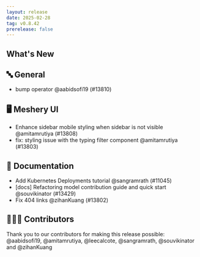```yaml
---
layout: release
date: 2025-02-28
tag: v0.8.42
prerelease: false
---
```


## What's New
## 🔤 General
- bump operator @aabidsofi19 (#13810)

## 🖥 Meshery UI

- Enhance sidebar mobile styling when sidebar is not visible @amitamrutiya (#13808)
- fix: styling issue with the typing filter component @amitamrutiya (#13803)

## 📖 Documentation

- Add Kubernetes Deployments tutorial @sangramrath (#11045)
- \[docs\] Refactoring model contribution guide and quick start @souvikinator (#13429)
- Fix 404 links @zihanKuang (#13802)

## 👨🏽‍💻 Contributors

Thank you to our contributors for making this release possible:
@aabidsofi19, @amitamrutiya, @leecalcote, @sangramrath, @souvikinator and @zihanKuang


